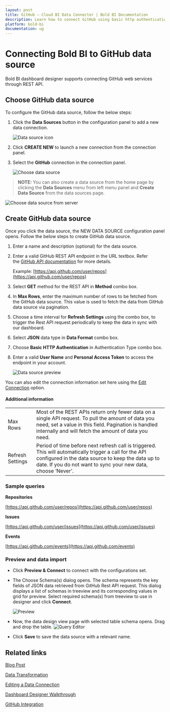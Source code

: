 ```yaml
---
layout: post
title: GitHub – Cloud BI Data Connector | Bold BI Documentation
description: Learn how to connect GitHub using basic http authentication through REST API endpoint with Bold BI Cloud.
platform: bold-bi
documentation: ug
---
```


# Connecting Bold BI to GitHub data source
Bold BI dashboard designer supports connecting GitHub web services through REST API.

## Choose GitHub data source
To configure the GitHub data source, follow the below steps:
1. Click the **Data Sources** button in the configuration panel to add a new data connection.

   ![Data source icon](/static/assets/cloud/working-with-datasource/data-connectors/images/common/DataSourcesIcon.png)

2. Click **CREATE NEW** to launch a new connection from the connection panel.
3. Select the **GitHub** connection in the connection panel.

   ![Choose data source](/static/assets/cloud/working-with-datasource/data-connectors/images/github/ChooseDS.png)

> **NOTE:** You can also create a data source from the home page by clicking the **Data Sources** menu from left menu panel and **Create Data Source** from the data sources page.

   ![Choose data source from server](/static/assets/cloud/working-with-datasource/data-connectors/images/github/ChooseDS_server.png)

## Create GitHub data source
Once you click the data source, the NEW DATA SOURCE configuration panel opens. Follow the below steps to create GitHub data source.
1. Enter a name and description (optional) for the data source.
2. Enter a valid GitHub REST API endpoint in the URL textbox. Refer the [GitHub API documentation](https://developer.github.com/v3/) for more details.

    Example: [https://api.github.com/user/repos](https://api.github.com/user/repos)    

3. Select **GET** method for the REST API in **Method** combo box.
4. In **Max Rows**, enter the maximum number of rows to be fetched from the GitHub data source. This value is used to fetch the data from GitHub data source via pagination.
5. Choose a time interval for **Refresh Settings** using the combo box, to trigger the Rest API request periodically to keep the data in sync with our dashboard.  
6. Select **JSON** data type in **Data Format** combo box.
7. Choose **Basic HTTP Authentication** in Authentication Type combo box.
8. Enter a valid **User Name** and **Personal Access Token** to access the endpoint in your account.

   ![Data source preview](/static/assets/cloud/working-with-datasource/data-connectors/images/github/DataSourcesView.png)

You can also edit the connection information set here using the [Edit Connection](/cloud-bi/working-with-data-source/editing-a-data-connection/) option.

#### Additional information
<table width="600">
<tr>
<td>
Max Rows
</td>
<td>
Most of the REST APIs return only fewer data on a single API request. To pull the amount of data you need, set a value in this field.  
Pagination is handled internally and will fetch the amount of data you need.
</td>
</tr>
<tr>
<td>
Refresh Settings
</td>
<td>
Period of time before next refresh call is triggered. This will automatically trigger a call for the API configured in the data source to keep the data up to date. If you do not want to sync your new data, choose ‘Never’.
</td>
</tr>
</table>

### Sample queries

**Repositories**

[https://api.github.com/user/repos](https://api.github.com/user/repos)

**Issues**

[https://api.github.com/user/issues](https://api.github.com/user/issues)

**Events**

[https://api.github.com/events](https://api.github.com/events)

### Preview and data import
* Click **Preview & Connect** to connect with the configurations set.
* The Choose Schema(s) dialog opens. The schema represents the key fields of JSON data retrieved from GitHub Rest API request. This dialog displays a list of schemas in treeview and its corresponding values in grid for preview. Select required schema(s) from treeview to use in designer and click **Connect**.

   ![Preview](/static/assets/cloud/working-with-datasource/data-connectors/images/common/Preview.png)

* Now, the data design view page with selected table schema opens. Drag and drop the table.
   ![Query Editor](/static/assets/cloud/working-with-datasource/data-connectors/images/common/QueryEditor.png)

* Click **Save** to save the data source with a relevant name.

## Related links

[Blog Post](https://www.boldbi.com/blog/analyze-and-visualize-your-github-repository-statistics-data)

[Data Transformation](/cloud-bi/working-with-data-source/transforming-data/joining-table/)

[Editing a Data Connection](/cloud-bi/working-with-data-source/editing-a-data-connection/)   

[Dashboard Designer Walkthrough](/cloud-bi/getting-started/bold-bi-walk-through/)

[GitHub Integration](https://www.boldbi.com/integrations/github?utm_source=syncfusion&utm_medium=documentation&utm_campaign=boldbigithubintegration)